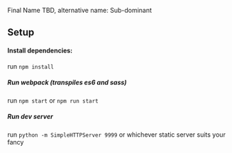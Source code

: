 Final Name TBD, alternative name: Sub-dominant


## Setup

#### Install dependencies:

run `npm install`

##### Run webpack (transpiles es6 and sass)

run `npm start` or `npm run start`

##### Run dev server

run `python -m SimpleHTTPServer 9999` or whichever static server suits your fancy
